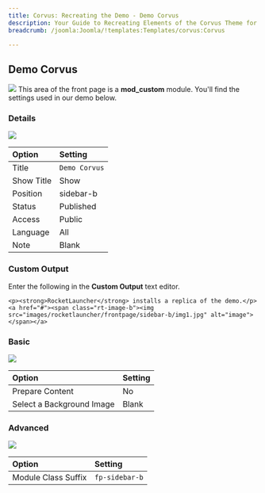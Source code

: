 ```yaml
---
title: Corvus: Recreating the Demo - Demo Corvus
description: Your Guide to Recreating Elements of the Corvus Theme for Joomla
breadcrumb: /joomla:Joomla/!templates:Templates/corvus:Corvus

---
```


Demo Corvus
-----
![][demo]
This area of the front page is a **mod_custom** module. You'll find the settings used in our demo below.

### Details
![][demo2]

| Option     | Setting       |  
| :--------- | :------------ |  
| Title      | `Demo Corvus` |  
| Show Title | Show          |  
| Position   | sidebar-b     |  
| Status     | Published     |  
| Access     | Public        |  
| Language   | All           |  
| Note       | Blank         |  

### Custom Output
Enter the following in the **Custom Output** text editor.

~~~
<p><strong>RocketLauncher</strong> installs a replica of the demo.</p>
<a href="#"><span class="rt-image-b"><img src="images/rocketlauncher/frontpage/sidebar-b/img1.jpg" alt="image"></span></a>
~~~

### Basic
![][demo3]

| Option                    | Setting |  
| :------------------------ | :------ |  
| Prepare Content           | No      |  
| Select a Background Image | Blank   |

### Advanced
![][demo4]

| Option              | Setting        |  
| :------------------ | :------------- |  
| Module Class Suffix | `fp-sidebar-b` |  

[demo]: assets/demo_8.jpeg
[demo2]: assets/democorvus_1.jpeg
[demo3]: assets/democorvus_2.jpeg
[demo4]: assets/democorvus_3.jpeg